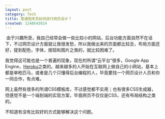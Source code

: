 ```yaml
---
layout: post
category: Tech
title: 普通程序员如何进行网页设计？
created: 1240543924
---
```

<p>&nbsp;由于兴趣所至，我自己经常会做一些比较小的网站，后台功能方面自然不在话下，不过网页设计方面就让我很发愁，所以我做出来的页面都比较丑，布局方面还好，提到配色，字体，按钮和图片之类的，就比较困难了。</p>

<p>我觉得这可能也是一个普遍的现象，现在的所谓&ldquo;云平台&rdquo;很多，Google App Engine，<a href="http://heroku.com/">Heroku</a>之类的。越来越多的人开始在互联网上做自己的小网站，基本上都是单枪匹马，或者是几个只懂得后台编程的人，毕竟要找一个网页设计人员和你一同合作，有点难。</p>

<p>网上虽然有很多的所谓CSS模板库，不过感觉都不实用；也有很多CSS生成器，但感觉不是一个端到端的实现方案，毕竟网页不仅仅是CSS，还有布局结构之类的。</p>

<p>不知道有没有比较好的方式能够解决这个问题。</p>

<p>&nbsp;</p>

